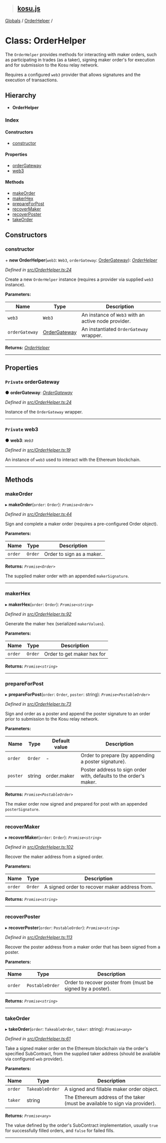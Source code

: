 > ## [kosu.js](../README.md)

[Globals](../globals.md) / [OrderHelper](orderhelper.md) /

# Class: OrderHelper

The `OrderHelper` provides methods for interacting with maker orders, such as
participating in trades (as a taker), signing maker order's for execution and
for submission to the Kosu relay network.

Requires a configured `web3` provider that allows signatures and the execution
of transactions.

## Hierarchy

-   **OrderHelper**

### Index

#### Constructors

-   [constructor](orderhelper.md#constructor)

#### Properties

-   [orderGateway](orderhelper.md#private-ordergateway)
-   [web3](orderhelper.md#private-web3)

#### Methods

-   [makeOrder](orderhelper.md#makeorder)
-   [makerHex](orderhelper.md#makerhex)
-   [prepareForPost](orderhelper.md#prepareforpost)
-   [recoverMaker](orderhelper.md#recovermaker)
-   [recoverPoster](orderhelper.md#recoverposter)
-   [takeOrder](orderhelper.md#takeorder)

## Constructors

### constructor

\+ **new OrderHelper**(`web3`: `Web3`, `orderGateway`: [OrderGateway](ordergateway.md)): _[OrderHelper](orderhelper.md)_

_Defined in [src/OrderHelper.ts:24](url)_

Create a new `OrderHelper` instance (requires a provider via supplied `web3`
instance).

**Parameters:**

| Name           | Type                            | Description                                         |
| -------------- | ------------------------------- | --------------------------------------------------- |
| `web3`         | `Web3`                          | An instance of `Web3` with an active node provider. |
| `orderGateway` | [OrderGateway](ordergateway.md) | An instantiated `OrderGateway` wrapper.             |

**Returns:** _[OrderHelper](orderhelper.md)_

---

## Properties

### `Private` orderGateway

● **orderGateway**: _[OrderGateway](ordergateway.md)_

_Defined in [src/OrderHelper.ts:24](url)_

Instance of the `OrderGateway` wrapper.

---

### `Private` web3

● **web3**: _`Web3`_

_Defined in [src/OrderHelper.ts:19](url)_

An instance of `web3` used to interact with the Ethereum blockchain.

---

## Methods

### makeOrder

▸ **makeOrder**(`order`: `Order`): _`Promise<Order>`_

_Defined in [src/OrderHelper.ts:44](url)_

Sign and complete a maker order (requires a pre-configured Order object).

**Parameters:**

| Name    | Type    | Description               |
| ------- | ------- | ------------------------- |
| `order` | `Order` | Order to sign as a maker. |

**Returns:** _`Promise<Order>`_

The supplied maker order with an appended `makerSignature`.

---

### makerHex

▸ **makerHex**(`order`: `Order`): _`Promise<string>`_

_Defined in [src/OrderHelper.ts:92](url)_

Generate the maker hex (serialized `makerValues`).

**Parameters:**

| Name    | Type    | Description                |
| ------- | ------- | -------------------------- |
| `order` | `Order` | Order to get maker hex for |

**Returns:** _`Promise<string>`_

---

### prepareForPost

▸ **prepareForPost**(`order`: `Order`, `poster`: string): _`Promise<PostableOrder>`_

_Defined in [src/OrderHelper.ts:73](url)_

Sign and order as a poster and append the poster signature to an order
prior to submission to the Kosu relay network.

**Parameters:**

| Name     | Type    | Default value | Description                                                       |
| -------- | ------- | ------------- | ----------------------------------------------------------------- |
| `order`  | `Order` | -             | Order to prepare (by appending a poster signature).               |
| `poster` | string  | order.maker   | Poster address to sign order with, defaults to the order's maker. |

**Returns:** _`Promise<PostableOrder>`_

The maker order now signed and prepared for post with an appended `posterSignature`.

---

### recoverMaker

▸ **recoverMaker**(`order`: `Order`): _`Promise<string>`_

_Defined in [src/OrderHelper.ts:102](url)_

Recover the maker address from a signed order.

**Parameters:**

| Name    | Type    | Description                                   |
| ------- | ------- | --------------------------------------------- |
| `order` | `Order` | A signed order to recover maker address from. |

**Returns:** _`Promise<string>`_

---

### recoverPoster

▸ **recoverPoster**(`order`: `PostableOrder`): _`Promise<string>`_

_Defined in [src/OrderHelper.ts:113](url)_

Recover the poster address from a maker order that has been signed from a
poster.

**Parameters:**

| Name    | Type            | Description                                                |
| ------- | --------------- | ---------------------------------------------------------- |
| `order` | `PostableOrder` | Order to recover poster from (must be signed by a poster). |

**Returns:** _`Promise<string>`_

---

### takeOrder

▸ **takeOrder**(`order`: `TakeableOrder`, `taker`: string): _`Promise<any>`_

_Defined in [src/OrderHelper.ts:61](url)_

Take a signed maker order on the Ethereum blockchain via the order's
specified SubContract, from the supplied taker address (should be available
via configured `web` provider).

**Parameters:**

| Name    | Type            | Description                                                                 |
| ------- | --------------- | --------------------------------------------------------------------------- |
| `order` | `TakeableOrder` | A signed and fillable maker order object.                                   |
| `taker` | string          | The Ethereum address of the taker (must be available to sign via provider). |

**Returns:** _`Promise<any>`_

The value defined by the order's SubContract implementation, usually `true`
for successfully filled orders, and `false` for failed fills.

---
